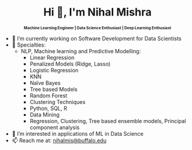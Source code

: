 <h1 align="center">Hi 👋, I'm Nihal Mishra</h1>

<h1 align="center" style="font-size: 10px;">Machine Learning Engineer | Data Science Enthusiast | Deep Learning Enthusiast</h1>


- 🔭  I’m currently working on Software Development for Data Scientists
- 🌱 Specialties: <br>
   - NLP, Machine learning and Predictive Modelling: <br>
        - Linear Regression <br>
        - Penalized Models (Ridge, Lasso) <br>
        - Logistic Regression <br>
        - KNN <br>
        - Naïve Bayes <br>
        - Tree based Models <br>
        - Random Forest <br>
        - Clustering Techniques <br>
      + Python, SQL, R <br>
      + Data Mining <br>
      + Regression, Clustering, Tree based ensemble models, Principal component analysis <br>
- 👯 I’m interested in applications of ML in Data Science
- 📫 Reach me at: nihalmis@buffalo.edu


